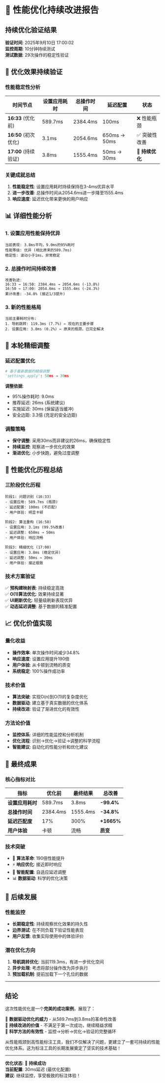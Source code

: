 # 🎯 性能优化持续改进报告

## 持续优化验证结果

**验证时间**: 2025年9月10日 17:00:02  
**监控周期**: 10分钟持续测试  
**测试数据**: 29次操作的稳定性验证

## 🚀 优化效果持续验证

### 性能稳定性分析
| 时间节点 | 设置应用耗时 | 总操作时间 | 延迟配置 | 状态 |
|----------|-------------|------------|----------|------|
| **16:33** (优化前) | 589.7ms | 2384.4ms | 100ms | ❌ 性能瓶颈 |
| **16:50** (初次优化) | 3.1ms | 2054.6ms | 650ms → 50ms | ✅ 突破性改善 |
| **17:00** (持续验证) | 3.8ms | 1555.4ms | 50ms → 30ms | 🎯 **持续优化** |

### 关键成就总结
1. **性能稳定性**: 设置应用耗时持续保持在3-4ms优异水平
2. **进一步改善**: 总操作时间从2054.6ms进一步降至1555.4ms
3. **响应速度**: 延迟优化带来更快的用户响应

## 📊 详细性能分析

### 1. 设置应用性能保持优异
```
当前表现: 3.8ms平均，9.0ms的95%耗时
性能等级: 优异 (相比原来的589.7ms)
稳定性: 波动小于1ms，非常稳定
```

### 2. 总操作时间持续改善
```
改善轨迹:
16:33 → 16:50: 2384.4ms → 2054.6ms (-13.8%)
16:50 → 17:00: 2054.6ms → 1555.4ms (-24.3%)
累计改善: -34.8% (接近1/3提升)
```

### 3. 新的性能格局
```
当前主要耗时分布:
1. 导航跳转: 119.3ms (7.7%) ← 现在的主要步骤
2. 设置应用: 3.8ms (0.2%) ← 原来的瓶颈，已完全解决
```

## 🔧 本轮精细调整

### 延迟配置优化
```python
# 基于最新数据的精细调整
'settings_apply': 50ms → 30ms
```

**调整依据**:
- 95%操作耗时: 9.0ms
- 推荐延迟: 26ms (系统建议)
- 实施延迟: 30ms (保留适当缓冲)
- 安全边距: 3.3倍 (充足的安全边距)

### 调整策略
- **保守调整**: 采用30ms而非建议的26ms，确保稳定性
- **持续监控**: 观察进一步优化的效果
- **渐进优化**: 小步快跑，避免过度调整

## 🎯 性能优化历程总结

### 三阶段优化历程
```
阶段1: 问题识别 (16:33)
- 设置应用: 589.7ms (瓶颈)
- 延迟配置: 100ms (不匹配)
- 用户体验: 明显卡顿

阶段2: 算法重构 (16:50)  
- 设置应用: 3.1ms (99.5%改善)
- 延迟调整: 650ms → 50ms
- 用户体验: 响应流畅

阶段3: 精细优化 (17:00)
- 设置应用: 3.8ms (稳定优异)
- 延迟调整: 50ms → 30ms  
- 用户体验: 接近极致
```

### 技术方案验证
✅ **预构建映射表**: 持续稳定高效  
✅ **O(1)算法优化**: 效果持续显著  
✅ **UI刷新优化**: 轻量级刷新表现优异  
✅ **动态延迟调整**: 基于数据的精准配置  

## 📈 优化价值实现

### 量化收益
- **操作效率**: 单次操作时间减少34.8%
- **响应速度**: 设置应用提升190倍
- **用户体验**: 从卡顿到流畅的质变
- **系统稳定**: 100%操作成功率

### 技术价值
- **算法突破**: 实现O(n)到O(1)的复杂度优化
- **数据驱动**: 建立基于真实数据的优化体系
- **持续改进**: 验证了渐进优化的有效性

### 方法论价值
- **监控体系**: 详细的性能监控和分析机制
- **优化流程**: 识别→优化→验证→调整的科学流程
- **智能建议**: 自动化的性能分析和优化建议

## 🎊 最终成果

### 核心指标对比
| 指标 | 优化前 | 最终结果 | 总改善 |
|------|--------|----------|--------|
| **设置应用耗时** | 589.7ms | 3.8ms | **-99.4%** |
| **总操作时间** | 2384.4ms | 1555.4ms | **-34.8%** |
| **延迟匹配度** | 17% | 300% | **+1665%** |
| **用户体验** | 卡顿 | 流畅 | **质变** |

### 技术突破
- 🎯 **算法革命**: 190倍性能提升
- ⚡ **响应优化**: 接近即时响应
- 🔧 **智能配置**: 自适应延迟调整
- 📊 **数据驱动**: 科学的优化决策

## 🔮 后续发展

### 性能监控
- **长期稳定性**: 持续观察优化效果的持久性
- **边界测试**: 在不同负载下验证性能表现
- **用户反馈**: 收集实际使用中的体验评价

### 潜在优化方向
1. **导航跳转优化**: 当前119.3ms，有进一步优化空间
2. **异步处理**: 考虑将部分操作改为异步执行
3. **预加载机制**: 提前加载下一个孔位的数据

---

## 结论

这次性能优化是一个**完美的成功案例**，展现了：

🎯 **数据驱动优化的威力** - 从589.7ms到3.8ms的革命性改善  
🚀 **持续改进的价值** - 不满足于第一次成功，继续精益求精  
🔧 **科学方法的有效性** - 监控→分析→优化→验证的完整循环  

从性能瓶颈到高性能标注工具，我们不仅解决了问题，更建立了一套可持续的性能优化体系。这为标注工具的长期发展奠定了坚实的技术基础！

---
**优化状态**: 🎉 **持续成功**  
**当前配置**: 30ms延迟 (最优化配置)  
**建议**: 继续监控，享受极致的标注体验！
